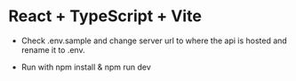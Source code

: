 # React + TypeScript + Vite

-	Check .env.sample and change server url to where the api is hosted and rename it to .env.

- 	Run with npm install & npm run dev
	
